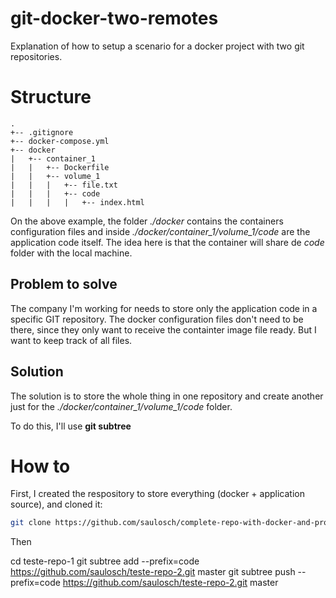 # git-docker-two-remotes
Explanation of how to setup a scenario for a docker project with two git repositories.

# Structure

```
.
+-- .gitignore
+-- docker-compose.yml
+-- docker
|   +-- container_1
|   |   +-- Dockerfile
|   |   +-- volume_1
|   |   |   +-- file.txt
|   |   |   +-- code
|   |   |   |   +-- index.html
```

On the above example, the folder *./docker* contains the containers configuration files and inside *./docker/container_1/volume_1/code* are the application code itself. 
The idea here is that the container will share de *code* folder with the local machine.

## Problem to solve

The company I'm working for needs to store only the application code in a specific GIT repository. The docker configuration files don't need to be there, since they only want to receive the containter image file ready. But I want to keep track of all files.

## Solution

The solution is to store the whole thing in one repository and create another just for the *./docker/container_1/volume_1/code* folder.

To do this, I'll use **git subtree**

# How to

First, I created the respository to store everything (docker + application source), and cloned it:
```bash
git clone https://github.com/saulosch/complete-repo-with-docker-and-project-files.git
```
Then 

cd teste-repo-1
git subtree add --prefix=code https://github.com/saulosch/teste-repo-2.git master
git subtree push --prefix=code https://github.com/saulosch/teste-repo-2.git master
